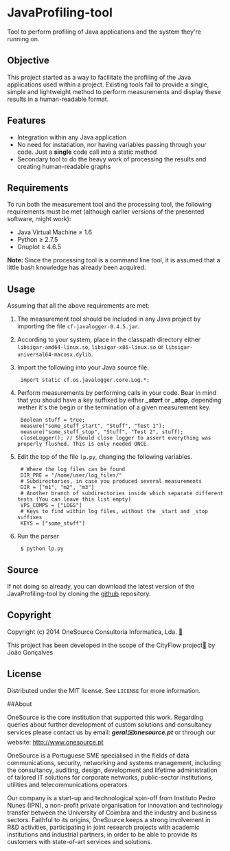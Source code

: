 # JavaProfiling-tool

Tool to perform profiling of Java applications and the system they're running on.

## Objective

This project started as a way to facilitate the profiling of the Java applications used within a project. Existing tools fail to provide a single, simple and lightweight method to perform measurements and display these results in a human-readable format.

## Features

- Integration within any Java application
- No need for instatiation, nor having variables passing through your code. Just a **single** code call into a static method
- Secondary tool to do the heavy work of processing the results and creating human-readable graphs

## Requirements

To run both the measurement tool and the processing tool, the following requirements must be met (although earlier versions of the presented software, might work):

- Java Virtual Machine ≥ 1.6
- Python ≥ 2.7.5
- Gnuplot ≥ 4.6.5

**Note:** Since the processing tool is a command line tool, it is assumed that a little bash knowledge has already been acquired.

## Usage

Assuming that all the above requirements are met:

1. The measurement tool should be included in any Java project by importing the file ``cf-javalogger-0.4.5.jar``.
2. According to your system, place in the classpath directory either ``libsigar-amd64-linux.so``, ``libsigar-x86-linux.so`` or ``libsigar-universal64-macosx.dylib``.
3. Import the following into your Java source file.

		import static cf.os.javalogger.core.Log.*;

4. Perform measurements by performing calls in your code. Bear in mind that you should have a key suffixed by either ***_start*** or ***_stop***, depending wether it's the begin or the termination of a given measurement key.

		Boolean stuff = true;
		measure("some_stuff_start", "Stuff", "Test 1");
		measure("some_stuff_stop", "Stuff", "Test 2", stuff);
		closeLogger(); // Should close logger to assert everything was properly flushed. This is only needed ONCE.		
		
5. Edit the top of the file ``lp.py``, changing the following variables.

		# Where the log files can be found
		DIR_PRE = "/home/user/log_files/"
		# Subdirectories, in case you produced several measurements
		DIR = ["m1", "m2", "m3"]
		# Another branch of subdirectories inside which separate different tests (You can leave this list empty)
		VPS_COMPS = ["LOGS"]
		# Keys to find within log files, without the _start and _stop suffixes
		KEYS = ["some_stuff"]
		
6. Run the parser

		$ python lp.py

## Source

If not doing so already, you can download the latest version of the JavaProfiling-tool by cloning the [github](https://github.com/OneSourceConsult/JavaProfiling-tool) repository.

## Copyright

Copyright (c) 2014 OneSource Consultoria Informatica, Lda. [🔗](http://www.onesource.pt)

This project has been developed in the scope of the CityFlow project[🔗](http://www.cityflow.eu/) by João Gonçalves

## License

Distributed under the MIT license. See ``LICENSE`` for more information.

##About

OneSource is the core institution that supported this work. Regarding queries about further development of custom solutions and consultancy services please contact us by email: **_geral✉️onesource.pt_** or through our website: <http://www.onesource.pt>

OneSource is a Portuguese SME specialised in the fields of data communications, security, networking and systems management, including the consultancy, auditing, design, development and lifetime administration of tailored IT solutions for corporate networks, public-sector institutions, utilities and telecommunications operators.

Our company is a start-up and technological spin-off from Instituto Pedro Nunes (IPN), a non-profit private organisation for innovation and technology transfer between the University of Coimbra and the industry and business sectors. Faithful to its origins, OneSource keeps a strong involvement in R&D activities, participating in joint research projects with academic institutions and industrial partners, in order to be able to provide its customers with state-of-art services and solutions.
